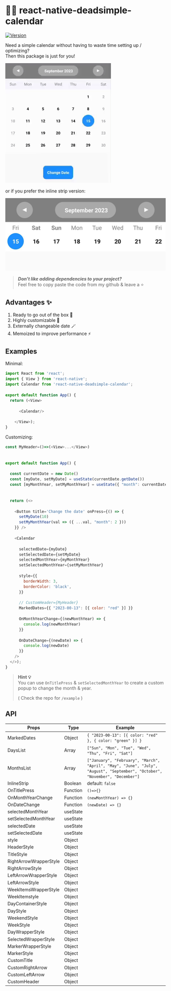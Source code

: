 # 📅💀 react-native-deadsimple-calendar 

[![Version](https://img.shields.io/npm/v/react-native-deadsimple-calendar.svg)](https://www.npmjs.com/package/react-native-deadsimple-calendar )

Need a simple calendar without having to waste time setting up / optimizing?  
Then this package is just for you!

![Example](images/Example.gif)

or if you prefer the inline strip version:

![Alt text](<images/Inline Example.jpg>)


> ***Don't like adding dependencies to your project?***  
> Feel free to copy paste the code from my github & leave a ⭐
 

## Advantages ✨
1. Ready to go out of the box 🚀
2. Highly customizable 🔧
3. Externally changeable date 🪄 
4. Memoized to improve performance ⚡

## Examples

Minimal:
```js
import React from 'react';
import { View } from 'react-native';
import Calendar from 'react-native-deadsimple-calendar';

export default function App() {
  return (<View>

      <Calendar/>

    </View>);
}

```


Customizing:

```js
const MyHeader=()=>(<View>...</View>)


export default function App() {

  const currentDate = new Date()
  const [myDate, setMyDate] = useState(currentDate.getDate())
  const [myMonthYear, setMyMonthYear] = useState({ "month": currentDate.getMonth(), "year": currentDate.getFullYear() })


  return (<>

    <Button title='Change the date' onPress={() => {
      setMyDate(10)
      setMyMonthYear(val => ({ ...val, "month": 2 }))
    }} />

    <Calendar

      selectedDate={myDate}
      setSelectedDate={setMyDate}
      selectedMonthYear={myMonthYear}
      setSelectedMonthYear={setMyMonthYear}

      style={{
        borderWidth: 3,
        borderColor: 'black',
      }}

      // CustomHeader={MyHeader}
      MarkedDates={{ "2023-00-13": [{ color: "red" }] }}

      OnMonthYearChange={(newMonthYear) => {
        console.log(newMonthYear)
      }}

      OnDateChange={(newDate) => {
        console.log(newDate)
      }}
    />
  </>);
}
```

> **Hint 💡**  
> You can use `OnTitlePress` & `setSelectedMonthYear` to create a custom popup to change the month & year.  
>
> ( Check the repo for `/example` )

## API
| **Props**              | **Type** | **Example**                                                                                                                  |
|------------------------|----------|------------------------------------------------------------------------------------------------------------------------------|
| MarkedDates            | Object   | `{ "2023-00-13": [{ color: "red" }, { color: "green" }] }`                                                                   |
| DaysList               | Array    | `["Sun", "Mon", "Tue", "Wed", "Thu", "Fri", "Sat"]`                                                                          |
| MonthsList             | Array    | `["January", "February", "March", "April", "May", "June", "July", "August", "September", "October", "November", "December"]` |
| InlineStrip            | Boolean  | default: `false`                                                                                                             |
| OnTitlePress           | Function | `()=>{}`                                                                                                                     |
| OnMonthYearChange      | Function | `(newMonthYear) => {}`                                                                                                       |
| OnDateChange           | Function | `(newDate) => {}`                                                                                                            |
| selectedMonthYear      | useState |                                                                                                                              |
| setSelectedMonthYear   | useState |                                                                                                                              |
| selectedDate           | useState |                                                                                                                              |
| setSelectedDate        | useState |                                                                                                                              |
| style                  | Object   |                                                                                                                              |
| HeaderStyle            | Object   |                                                                                                                              |
| TitleStyle             | Object   |                                                                                                                              |
| RightArrowWrapperStyle | Object   |                                                                                                                              |
| RightArrowStyle        | Object   |                                                                                                                              |
| LeftArrowWrapperStyle  | Object   |                                                                                                                              |
| LeftArrowStyle         | Object   |                                                                                                                              |
| WeekItemsWrapperStyle  | Object   |                                                                                                                              |
| WeekItemstyle          | Object   |                                                                                                                              |
| DayContainerStyle      | Object   |                                                                                                                              |
| DayStyle               | Object   |                                                                                                                              |
| WeekendStyle           | Object   |                                                                                                                              |
| WeekStyle              | Object   |                                                                                                                              |
| DayWrapperStyle        | Object   |                                                                                                                              |
| SelectedWrapperStyle   | Object   |                                                                                                                              |
| MarkerWrapperStyle     | Object   |                                                                                                                              |
| MarkerStyle            | Object   |                                                                                                                              |
| CustomTitle            | Object   |                                                                                                                              |
| CustomRightArrow       | Object   |                                                                                                                              |
| CustomLeftArrow        | Object   |                                                                                                                              |
| CustomHeader           | Object   |                                                                                                                              |